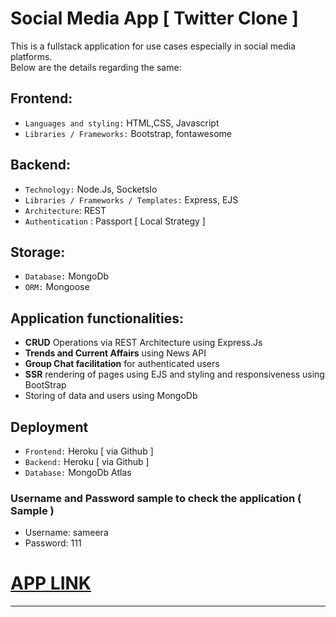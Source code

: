 # Social Media App [ Twitter Clone ]

This is a fullstack application for use cases especially in social media platforms.\
Below are the details regarding the same:

## Frontend: 
- `Languages and styling:` HTML,CSS, Javascript
- `Libraries / Frameworks:` Bootstrap, fontawesome

## Backend:
- `Technology:` Node.Js, SocketsIo
- `Libraries / Frameworks / Templates:` Express, EJS
- `Architecture`: REST
- `Authentication` : Passport [ Local Strategy ]

## Storage: 
- `Database:` MongoDb 
- `ORM:` Mongoose

## Application functionalities:

- **CRUD** Operations via REST Architecture using Express.Js
- **Trends and Current Affairs** using News API
- **Group Chat facilitation** for authenticated users
- **SSR** rendering of pages using EJS and styling and responsiveness using BootStrap
- Storing of data and users using MongoDb

## Deployment 
- `Frontend:` Heroku [ via Github ]
- `Backend:` Heroku [ via Github ]
- `Database:` MongoDb Atlas

###  Username and Password sample to check the application ( Sample )
- Username: sameera
- Password: 111

# [APP LINK](https://twitter-soumen-clone.herokuapp.com)



 ----------------------------------------------------------------------------------------------------------------------------------------------------------
